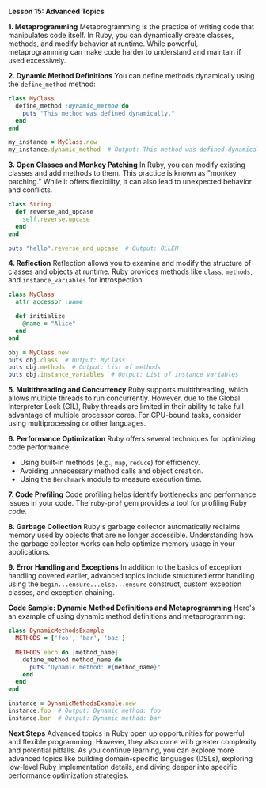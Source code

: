 **Lesson 15: Advanced Topics**

**1. Metaprogramming**
Metaprogramming is the practice of writing code that manipulates code itself. In Ruby, you can dynamically create classes, methods, and modify behavior at runtime. While powerful, metaprogramming can make code harder to understand and maintain if used excessively.

**2. Dynamic Method Definitions**
You can define methods dynamically using the `define_method` method:

```ruby
class MyClass
  define_method :dynamic_method do
    puts "This method was defined dynamically."
  end
end

my_instance = MyClass.new
my_instance.dynamic_method  # Output: This method was defined dynamically.
```

**3. Open Classes and Monkey Patching**
In Ruby, you can modify existing classes and add methods to them. This practice is known as "monkey patching." While it offers flexibility, it can also lead to unexpected behavior and conflicts.

```ruby
class String
  def reverse_and_upcase
    self.reverse.upcase
  end
end

puts "hello".reverse_and_upcase  # Output: OLLEH
```

**4. Reflection**
Reflection allows you to examine and modify the structure of classes and objects at runtime. Ruby provides methods like `class`, `methods`, and `instance_variables` for introspection.

```ruby
class MyClass
  attr_accessor :name

  def initialize
    @name = "Alice"
  end
end

obj = MyClass.new
puts obj.class  # Output: MyClass
puts obj.methods  # Output: List of methods
puts obj.instance_variables  # Output: List of instance variables
```

**5. Multithreading and Concurrency**
Ruby supports multithreading, which allows multiple threads to run concurrently. However, due to the Global Interpreter Lock (GIL), Ruby threads are limited in their ability to take full advantage of multiple processor cores. For CPU-bound tasks, consider using multiprocessing or other languages.

**6. Performance Optimization**
Ruby offers several techniques for optimizing code performance:
- Using built-in methods (e.g., `map`, `reduce`) for efficiency.
- Avoiding unnecessary method calls and object creation.
- Using the `Benchmark` module to measure execution time.

**7. Code Profiling**
Code profiling helps identify bottlenecks and performance issues in your code. The `ruby-prof` gem provides a tool for profiling Ruby code.

**8. Garbage Collection**
Ruby's garbage collector automatically reclaims memory used by objects that are no longer accessible. Understanding how the garbage collector works can help optimize memory usage in your applications.

**9. Error Handling and Exceptions**
In addition to the basics of exception handling covered earlier, advanced topics include structured error handling using the `begin...ensure...else...ensure` construct, custom exception classes, and exception chaining.

**Code Sample: Dynamic Method Definitions and Metaprogramming**
Here's an example of using dynamic method definitions and metaprogramming:

```ruby
class DynamicMethodsExample
  METHODS = ['foo', 'bar', 'baz']

  METHODS.each do |method_name|
    define_method method_name do
      puts "Dynamic method: #{method_name}"
    end
  end
end

instance = DynamicMethodsExample.new
instance.foo  # Output: Dynamic method: foo
instance.bar  # Output: Dynamic method: bar
```

**Next Steps**
Advanced topics in Ruby open up opportunities for powerful and flexible programming. However, they also come with greater complexity and potential pitfalls. As you continue learning, you can explore more advanced topics like building domain-specific languages (DSLs), exploring low-level Ruby implementation details, and diving deeper into specific performance optimization strategies.
